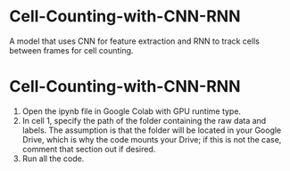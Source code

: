 # Cell-Counting-with-CNN-RNN
A model that uses CNN for feature extraction and RNN to track cells between frames for cell counting. 

# Cell-Counting-with-CNN-RNN
1. Open the ipynb file in Google Colab with GPU runtime type.
2. In cell 1, specify the path of the folder containing the raw data and labels. The assumption is that the folder will be located in your Google Drive, which is why the code mounts your Drive; if this is not the case, comment that section out if desired.  
3. Run all the code.
